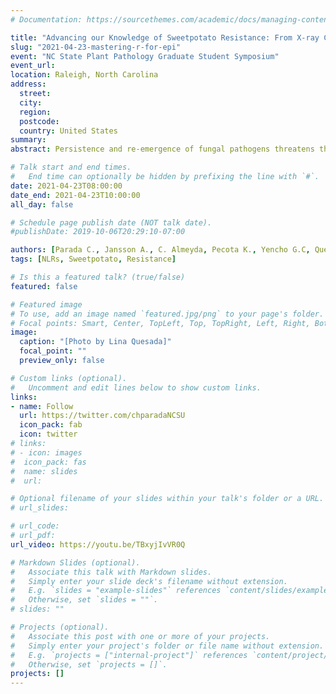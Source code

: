 ```yaml
---
# Documentation: https://sourcethemes.com/academic/docs/managing-content/

title: "Advancing our Knowledge of Sweetpotato Resistance: From X-ray Computed Tomography Phenotyping to the NLRome."
slug: "2021-04-23-mastering-r-for-epi"
event: "NC State Plant Pathology Graduate Student Symposium"
event_url: 
location: Raleigh, North Carolina
address:
  street:
  city:
  region:
  postcode:
  country: United States
summary:
abstract: Persistence and re-emergence of fungal pathogens threatens the sweetpotato industry in North Carolina, which accounts for 60% of domestic supply and 80% of international exports. *Ceratocystis fimbriata,* a devastating soilborne pathogen and causal agent of black rot, imposes inevitable yield loss without aggressive cultural and chemical control management. European Union (EU) arbitrary changes in pesticide import tolerances for effective fungicides force rejections at port and loss of revenue for exporters and overseas customers. Deployment of multifaceted host resistance represents a desirable tool to decrease losses caused by *C. fimbriata* and other important pathogens. Our previous research pointed to a case of age-related resistance with contrasting root inner core phenotypes for younger developing roots as compared to older roots. We employed a contrast enhanced micro-CT analysis in an attempt to improve understanding of the mechanism controlling age related resistance. Infected root cells reacted to *C. fimbriata* infection by accumulating cells in the interphase that appears to prevent expansion of hyphae to the inner core of the sweetpotato storage root. In a broader impact approach, we aim to explore the sweetpotato innate immune system, which codes for intracellular immune receptors genes (NLRs). NLRs detect conserved effectors secreted by plant pathogens and trigger an immune response. Here, we apply a genome reduction approach (RenSeq) that facilitates cataloging NLR genes in sweetpotato cultivars. Our parallel approaches represent a game changing tool for breeders and producers to improve the resilience and disease management of sweetpotato under a changing climate.

# Talk start and end times.
#   End time can optionally be hidden by prefixing the line with `#`.
date: 2021-04-23T08:00:00
date_end: 2021-04-23T10:00:00
all_day: false

# Schedule page publish date (NOT talk date).
#publishDate: 2019-10-06T20:29:10-07:00

authors: [Parada C., Jansson A., C. Almeyda, Pecota K., Yencho G.C, Quesada-Ocampo L. M]
tags: [NLRs, Sweetpotato, Resistance]

# Is this a featured talk? (true/false)
featured: false

# Featured image
# To use, add an image named `featured.jpg/png` to your page's folder. 
# Focal points: Smart, Center, TopLeft, Top, TopRight, Left, Right, BottomLeft, Bottom, BottomRight.
image:
  caption: "[Photo by Lina Quesada]"
  focal_point: ""
  preview_only: false

# Custom links (optional).
#   Uncomment and edit lines below to show custom links.
links:
- name: Follow
  url: https://twitter.com/chparadaNCSU
  icon_pack: fab
  icon: twitter
# links:
# - icon: images
#  icon_pack: fas
#  name: slides
#  url:  

# Optional filename of your slides within your talk's folder or a URL.
# url_slides:

# url_code:
# url_pdf:
url_video: https://youtu.be/TBxyjIvVR0Q

# Markdown Slides (optional).
#   Associate this talk with Markdown slides.
#   Simply enter your slide deck's filename without extension.
#   E.g. `slides = "example-slides"` references `content/slides/example-slides.md`.
#   Otherwise, set `slides = ""`.
# slides: ""

# Projects (optional).
#   Associate this post with one or more of your projects.
#   Simply enter your project's folder or file name without extension.
#   E.g. `projects = ["internal-project"]` references `content/project/deep-learning/index.md`.
#   Otherwise, set `projects = []`.
projects: []
---
```


